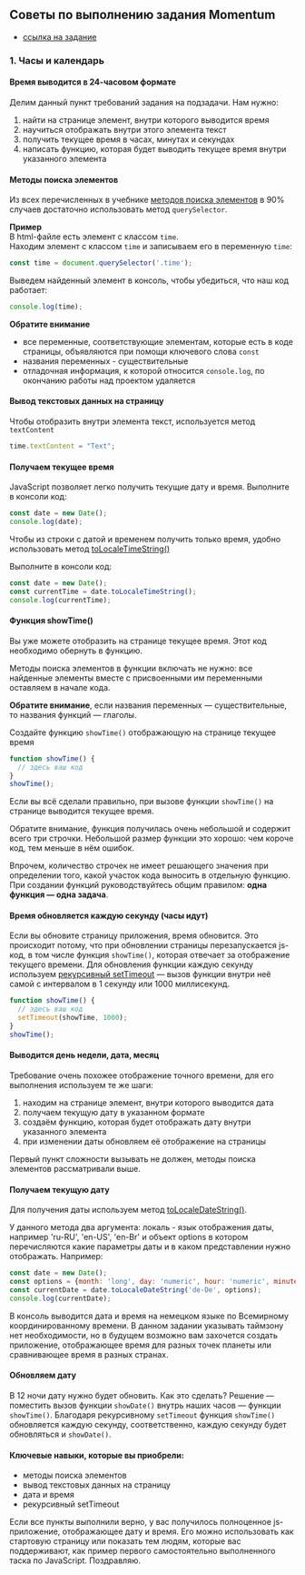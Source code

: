 ## Советы по выполнению задания Momentum
- [ссылка на задание](momentum.md)

### 1. Часы и календарь
#### Время выводится в 24-часовом формате

Делим данный пункт требований задания на подзадачи. Нам нужно:
1) найти на странице элемент, внутри которого выводится время
2) научиться отображать внутри этого элемента текст
3) получить текущее время в часах, минутах и секундах
4) написать функцию, которая будет выводить текущее время внутри указанного элемента

#### Методы поиска элементов
Из всех перечисленных в учебнике [методов поиска элементов](https://learn.javascript.ru/searching-elements-dom) в 90% случаев достаточно использовать метод `querySelector`. 

**Пример**  
В html-файле есть элемент с классом `time`.  
Находим элемент с классом `time` и записываем его в переменную `time`:
```js
const time = document.querySelector('.time');
```
Выведем найденный элемент в консоль, чтобы убедиться, что наш код работает:
```js
console.log(time);
```
**Обратите внимание** 
- все переменные, соответствующие элементам, которые есть в коде страницы, объявляются при помощи ключевого слова `const`
- названия переменных - существительные
- отладочная информация, к которой относится `console.log`, по окончанию работы над проектом удаляется

#### Вывод текстовых данных на страницу
Чтобы отобразить внутри элемента текст, используется метод `textContent`
```js
time.textContent = "Text";
```
#### Получаем текущее время
JavaScript позволяет легко получить текущие дату и время. Выполните в консоли код:
```js
const date = new Date();
console.log(date);
```
Чтобы из строки с датой и временем получить только время, удобно использовать метод [toLocaleTimeString()](https://developer.mozilla.org/ru/docs/Web/JavaScript/Reference/Global_Objects/Date/toLocaleTimeString)

Выполните в консоли код:
```js
const date = new Date();
const currentTime = date.toLocaleTimeString();
console.log(currentTime);
```
#### Функция showTime()
Вы уже можете отобразить на странице текущее время. Этот код необходимо обернуть в функцию.

Методы поиска элементов в функции включать не нужно: все найденные элементы вместе с присвоенными им переменными оставляем в начале кода.

**Обратите внимание**, если названия переменных — существительные, то названия функций — глаголы.

Создайте функцию `showTime()` отображающую на странице текущее время
```js
function showTime() {
  // здесь ваш код
}
showTime();
```
Если вы всё сделали правильно, при вызове функции `showTime()` на странице выводится текущее время.

Обратите внимание, функция получилась очень небольшой и содержит всего три строчки. Небольшой размер функции это хорошо: чем короче код, тем меньше в нём ошибок.

Впрочем, количество строчек не имеет решающего значения при определении того, какой участок кода выносить в отдельную функцию. При создании функций руководствуйтесь общим правилом: **одна функция — одна задача**.

#### Время обновляется каждую секунду (часы идут)
Если вы обновите страницу приложения, время обновится. Это происходит потому, что при обновлении страницы перезапускается js-код, в том числе функция `showTime()`, которая отвечает за отображение текущего времени. Для обновления функции каждую секунду используем [рекурсивный setTimeout](https://learn.javascript.ru/settimeout-setinterval#rekursivnyy-settimeout) — вызов функции внутри неё самой с интервалом в 1 секунду или 1000 миллисекунд.
```js
function showTime() {
  // здесь ваш код
  setTimeout(showTime, 1000);
}
showTime();
```
#### Выводится день недели, дата, месяц
Требование очень похожее отображение точного времени, для его выполнения используем те же шаги:
1) находим на странице элемент, внутри которого выводится дата
2) получаем текущую дату в указанном формате
3) создаём функцию, которая будет отображать дату внутри указанного элемента
4) при изменении даты обновляем её отображение на страницы

Первый пункт сложности вызывать не должен, методы поиска элементов рассматривали выше.

#### Получаем текущую дату
Для получения даты используем метод [toLocaleDateString()](https://developer.mozilla.org/ru/docs/Web/JavaScript/Reference/Global_Objects/Date/toLocaleDateString).

У данного метода два аргумента: локаль - язык отображения даты, например 'ru-RU', 'en-US', 'en-Br' и объект options в котором перечисляются какие параметры даты и в каком представлении нужно отображать. Например:
```js
const date = new Date();
const options = {month: 'long', day: 'numeric', hour: 'numeric', minute: 'numeric', timeZone: 'UTC'};
const currentDate = date.toLocaleDateString('de-De', options);
console.log(currentDate);
```
В консоль выводится дата и время на немецком языке по Всемирному координированному времени. В данном задании указывать таймзону нет необходимости, но в будущем возможно вам захочется создать приложение, отображающее время для разных точек планеты или сравнивающее время в разных странах.

#### Обновляем дату
В 12 ночи дату нужно будет обновить. Как это сделать? Решение — поместить вызов функции `showDate()` внутрь наших часов — функции `showTime()`. Благодаря рекурсивному `setTimeout` функция `showTime()` обновляется каждую секунду, соответственно, каждую секунду будет обновляться и `showDate()`.

#### Ключевые навыки, которые вы приобрели:
- методы поиска элементов
- вывод текстовых данных на страницу
- дата и время
- рекурсивный setTimeout

Если все пункты выполнили верно, у вас получилось полноценное js-приложение, отображающее дату и время. Его можно использовать как стартовую страницу или показать тем людям, которые вас поддерживают, как пример первого самостоятельно выполненного таска по JavaScript. Поздравляю.